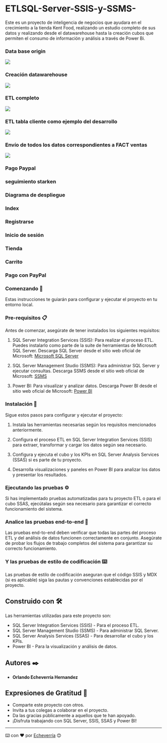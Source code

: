 # ETLSQL-Server-SSIS-y-SSMS-
Este es un proyecto de inteligencia de negocios que ayudara en el crecimiento a la tienda Kent Food, realizando un estudio completo de sus datos y realizando desde el datawarehouse hasta la creación cubos que permiten el consumo de información y análisis a través de Power Bi.

### Data base origin
![](https://github.com/Echeverria29/ETLSQL-Server-SSIS-y-SSMS-/blob/main/imagesETL/kentorigin.JPG)

### Creación datawarehouse
![](https://github.com/Echeverria29/ETLSQL-Server-SSIS-y-SSMS-/blob/main/imagesETL/kentdw.JPG)

### ETL completo
![](https://github.com/Echeverria29/ETLSQL-Server-SSIS-y-SSMS-/blob/main/imagesETL/ETL.JPG)

### ETL tabla cliente como ejemplo del desarrollo
![](https://github.com/Echeverria29/ETLSQL-Server-SSIS-y-SSMS-/blob/main/imagesETL/ETLinncrementealcliente.JPG)

### Envío de todos los datos correspondientes a FACT ventas
![](https://github.com/Echeverria29/ETLSQL-Server-SSIS-y-SSMS-/blob/main/imagesETL/ETLfactvennntas.JPG)

### Pago Paypal


### seguimiento starken

### Diagrama de despliegue


### Index



### Registrarse


### Inicio de sesión


### Tienda

### Carrito


### Pago con PayPal


### Comenzando 🚀

Estas instrucciones te guiarán para configurar y ejecutar el proyecto en tu entorno local.

### Pre-requisitos 📋

Antes de comenzar, asegúrate de tener instalados los siguientes requisitos:

1. SQL Server Integration Services (SSIS): Para realizar el proceso ETL. Puedes instalarlo como parte de la suite de herramientas de Microsoft SQL Server.
   Descarga SQL Server desde el sitio web oficial de Microsoft: [Microsoft SQL Server](https://www.microsoft.com/es-es/sql-server/sql-server-downloads)

2. SQL Server Management Studio (SSMS): Para administrar SQL Server y ejecutar consultas.
   Descarga SSMS desde el sitio web oficial de Microsoft: [SSMS](https://docs.microsoft.com/en-us/sql/ssms/download-sql-server-management-studio-ssms?view=sql-server-ver15)

3. Power BI: Para visualizar y analizar datos.
   Descarga Power BI desde el sitio web oficial de Microsoft: [Power BI](https://powerbi.microsoft.com/es-es/downloads/)

### Instalación 🔧

Sigue estos pasos para configurar y ejecutar el proyecto:

1. Instala las herramientas necesarias según los requisitos mencionados anteriormente.

2. Configura el proceso ETL en SQL Server Integration Services (SSIS) para extraer, transformar y cargar los datos según sea necesario.

3. Configura y ejecuta el cubo y los KPIs en SQL Server Analysis Services (SSAS) si es parte de tu proyecto.

4. Desarrolla visualizaciones y paneles en Power BI para analizar los datos y presentar los resultados.

### Ejecutando las pruebas ⚙️

Si has implementado pruebas automatizadas para tu proyecto ETL o para el cubo SSAS, ejecútalas según sea necesario para garantizar el correcto funcionamiento del sistema.

### Analice las pruebas end-to-end 🔩

Las pruebas end-to-end deben verificar que todas las partes del proceso ETL y del análisis de datos funcionen correctamente en conjunto. Asegúrate de probar los flujos de trabajo completos del sistema para garantizar su correcto funcionamiento.

### Y las pruebas de estilo de codificación ⌨️

Las pruebas de estilo de codificación aseguran que el código SSIS y MDX (si es aplicable) siga las pautas y convenciones establecidas por el proyecto.

## Construido con 🛠️

Las herramientas utilizadas para este proyecto son:

- SQL Server Integration Services (SSIS) - Para el proceso ETL.
- SQL Server Management Studio (SSMS) - Para administrar SQL Server.
- SQL Server Analysis Services (SSAS) - Para desarrollar el cubo y los KPIs.
- Power BI - Para la visualización y análisis de datos.

## Autores ✒️

* **Orlando Echeverría Hernandez**  

## Expresiones de Gratitud 🎁

* Comparte este proyecto con otros.
* Invita a tus colegas a colaborar en el proyecto.
* Da las gracias públicamente a aquellos que te han apoyado.
* ¡Disfruta trabajando con SQL Server, SSIS, SSAS y Power BI!

---
⌨️ con ❤️ por [Echeverría](https://github.com/Echeverria29) 😊
